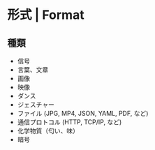 # 形式 | Format

## 種類

- 信号
- 言葉、文章
- 画像
- 映像
- ダンス
- ジェスチャー
- ファイル (JPG, MP4, JSON, YAML, PDF, など)
- 通信プロトコル (HTTP, TCP/IP, など)
- 化学物質（匂い、味）
- 暗号
